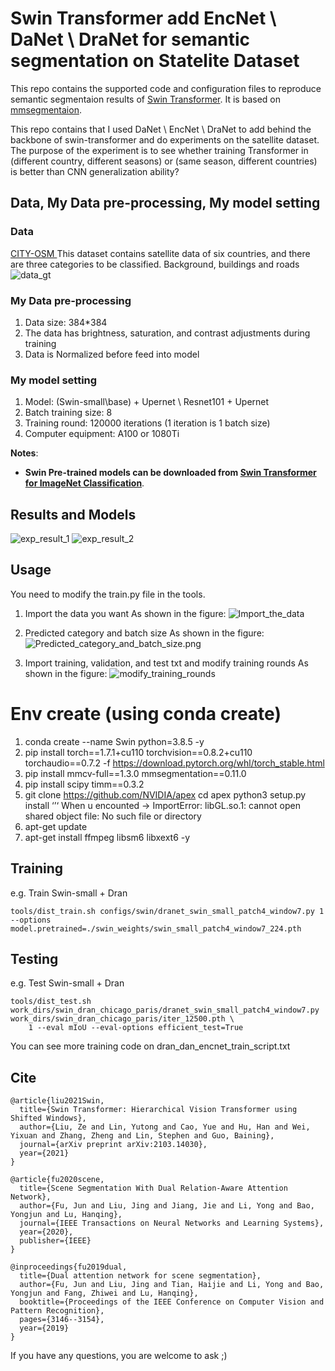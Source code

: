 # Swin Transformer add EncNet \ DaNet \ DraNet for semantic segmentation on Statelite Dataset

This repo contains the supported code and configuration files to reproduce semantic segmentaion results of [Swin Transformer](https://arxiv.org/pdf/2103.14030.pdf). It is based on [mmsegmentaion](https://github.com/open-mmlab/mmsegmentation/tree/v0.11.0).

This repo contains that I used DaNet \ EncNet \ DraNet to add behind the backbone of swin-transformer and do experiments on the satellite dataset.
The purpose of the experiment is to see whether training Transformer in (different country, different seasons) or (same season, different countries) is better than CNN generalization ability?



## Data, My Data pre-processing, My model setting

### Data

 [CITY-OSM ](https://zenodo.org/record/1154821#.YVFomtMzYUr) 
 This dataset contains satellite data of six countries, and there are three categories to be classified. Background, buildings and roads
 ![data_gt](./image/data_gt.png)
 
 ### My Data pre-processing
 
 1. Data size: 384*384
 2. The data has brightness, saturation, and contrast adjustments during training
 3. Data is Normalized before feed into model

 ### My model setting

1. Model: (Swin-small\base) + Upernet \ Resnet101 + Upernet
2. Batch training size: 8
3. Training round: 120000 iterations (1 iteration is 1 batch size)
4. Computer equipment: A100 or 1080Ti

**Notes**: 

- **Swin Pre-trained models can be downloaded from [Swin Transformer for ImageNet Classification](https://github.com/microsoft/Swin-Transformer)**.

## Results and Models

![exp_result_1](./image/exp_result_1.png)
![exp_result_2](./image/exp_result_2.png)

## Usage
You need to modify the train.py file in the tools. 
1. Import the data you want
As shown in the figure:
![Import_the_data](./image/Import_the_data.png)

2. Predicted category and batch size
As shown in the figure:
![Predicted_category_and_batch_size.png](./image/Predicted_category_and_batch_size.png)

2. Import training, validation, and test txt and modify training rounds
As shown in the figure:
![modify_training_rounds](./image/modify_training_rounds.png)


# Env create (using conda create)
1. conda create --name Swin python=3.8.5 -y
2. pip install torch==1.7.1+cu110 torchvision==0.8.2+cu110 torchaudio==0.7.2 -f https://download.pytorch.org/whl/torch_stable.html
3. pip install mmcv-full==1.3.0 mmsegmentation==0.11.0
4. pip install scipy timm==0.3.2
5. git clone https://github.com/NVIDIA/apex
    cd apex
    python3 setup.py install
‘’‘
When u encounted -> ImportError: libGL.so.1: cannot open shared object file: No such file or directory
1. apt-get update 
2. apt-get install ffmpeg libsm6 libxext6  -y

## Training
e.g. 
Train Swin-small + Dran
```
tools/dist_train.sh configs/swin/dranet_swin_small_patch4_window7.py 1 --options  model.pretrained=./swin_weights/swin_small_patch4_window7_224.pth
```

## Testing
e.g.
Test Swin-small + Dran
```
tools/dist_test.sh work_dirs/swin_dran_chicago_paris/dranet_swin_small_patch4_window7.py work_dirs/swin_dran_chicago_paris/iter_12500.pth \
    1 --eval mIoU --eval-options efficient_test=True
```

You can see more training code on dran_dan_encnet_train_script.txt



## Cite
```
@article{liu2021Swin,
  title={Swin Transformer: Hierarchical Vision Transformer using Shifted Windows},
  author={Liu, Ze and Lin, Yutong and Cao, Yue and Hu, Han and Wei, Yixuan and Zhang, Zheng and Lin, Stephen and Guo, Baining},
  journal={arXiv preprint arXiv:2103.14030},
  year={2021}
}
```

```
@article{fu2020scene,
  title={Scene Segmentation With Dual Relation-Aware Attention Network},
  author={Fu, Jun and Liu, Jing and Jiang, Jie and Li, Yong and Bao, Yongjun and Lu, Hanqing},
  journal={IEEE Transactions on Neural Networks and Learning Systems},
  year={2020},
  publisher={IEEE}
}
```

```
@inproceedings{fu2019dual,
  title={Dual attention network for scene segmentation},
  author={Fu, Jun and Liu, Jing and Tian, Haijie and Li, Yong and Bao, Yongjun and Fang, Zhiwei and Lu, Hanqing},
  booktitle={Proceedings of the IEEE Conference on Computer Vision and Pattern Recognition},
  pages={3146--3154},
  year={2019}
}
```


If you have any questions, you are welcome to ask ;)



